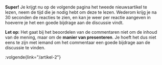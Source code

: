 **Super!** Je krijgt nu op de volgende pagina het tweede nieuwsartikel te lezen, neem de tijd die je nodig hebt om deze te lezen. Wederom krijg je na 30 seconden de reacties te zien, en kan je weer per reactie aangeven in hoeverre je het een goede bijdrage aan de discussie vindt.

**Let op:** Het gaat bij het beoordelen van de commentaren niet om de inhoud van de mening, maar om de **manier van presenteren**. Je hoeft het dus niet eens te zijn met iemand om het commentaar een goede bijdrage aan de discussie te vinden.

:volgende{link="/artikel-2"}
